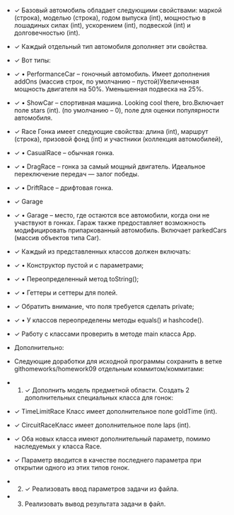 - ✓ Базовый автомобиль обладает следующими свойствами:
  маркой (строка), моделью (строка), годом выпуска (int), мощностью в лошадиных силах (int), ускорением (int),
  подвеской (int) и долговечностью (int).
- ✓ Каждый отдельный тип автомобиля дополняет эти свойства.
- ✓ Вот типы:
- ✓ • PerformanceCar – гоночный автомобиль. Имеет дополнения addOns (массив строк, по умолчанию – пустой)Увеличенная
  мощность двигателя на 50%. Уменьшенная подвеска на 25%.
- ✓ • ShowCar – спортивная машина. Looking cool there, bro.Включает поле stars (int). (по умолчанию – 0), поле для
  оценки популярности автомобиля.

- ✓ Race Гонка имеет следующие свойства: длина (int), маршрут (строка), призовой фонд (int) и участники (коллекция
  автомобилей),
- ✓ • CasualRace – обычная гонка.
- ✓ • DragRace – гонка за самый мощный двигатель. Идеальное переключение передач — залог победы.
- ✓ • DriftRace – дрифтовая гонка.
- ✓ Garage
- ✓ • Garage – место, где остаются все автомобили, когда они не участвуют в гонках. Гараж также предоставляет
  возможность
  модифицировать припаркованный автомобиль. Включает parkedCars (массив объектов типа Car).
- ✓ Каждый из представленных классов должен включать:
- ✓ • Конструктор пустой и с параметрами;
- ✓ • Переопределенный метод toString();
- ✓ • Геттеры и сеттеры для полей.
- ✓ Обратить внимание, что поля требуется сделать private;
- ✓ • У классов переопределены методы equals() и hashcode().
- ✓ Работу с классами проверить в методе main класса App.
- Дополнительно:
- Следующие доработки для исходной программы сохранить в ветке githomeworks/homework09 отдельным коммитом/коммитами:
-
    1. ✓ Дополнить модель предметной области. Создать 2 дополнительных специальных класса для гонок:
- ✓ TimeLimitRace Класс имеет дополнительное поле goldTime (int).
- ✓ CircuitRaceКласс имеет дополнительное поле laps (int).
- ✓ Оба новых класса имеют дополнительный параметр, помимо наследуемых у класса Race.
- ✓ Параметр вводится в качестве последнего параметра при открытии одного из этих типов гонок.
-
    2. ✓ Реализовать ввод параметров задачи из файла.
-
    3. Реализовать вывод результата задачи в файл.